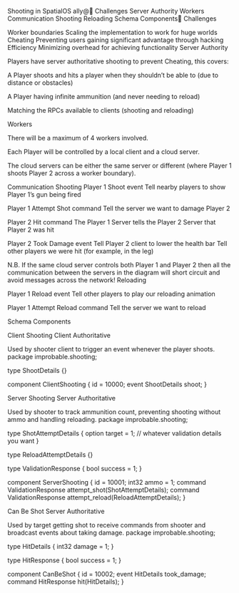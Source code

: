 Shooting in SpatialOS
ally@
Challenges
Server Authority
Workers
Communication
Shooting
Reloading
Schema Components
Challenges

Worker boundaries
Scaling the implementation to work for huge worlds
Cheating
Preventing users gaining significant advantage through hacking
Efficiency
Minimizing overhead for achieving functionality
Server Authority

Players have server authoritative shooting to prevent Cheating, this covers:

A Player shoots and hits a player when they shouldn’t be able to (due to distance or obstacles)

A Player having infinite ammunition (and never needing to reload)

Matching the RPCs available to clients (shooting and reloading)

Workers 

There will be a maximum of 4 workers involved.

Each Player will be controlled by a local client and a cloud server. 

The cloud servers can be either the same server or different (where Player 1 shoots Player 2 across a worker boundary). 

Communication
Shooting
Player 1 Shoot event
Tell nearby players to show Player 1’s gun being fired

Player 1 Attempt Shot command
Tell the server we want to damage Player 2

Player 2 Hit command
The Player 1 Server tells the Player 2 Server that Player 2 was hit

Player 2 Took Damage event
Tell Player 2 client to lower the health bar
Tell other players we were hit (for example, in the leg)


N.B. If the same cloud server controls both Player 1 and Player 2 then all the communication between the servers in the diagram will short circuit and avoid messages across the network!
Reloading

Player 1 Reload event
Tell other players to play our reloading animation

Player 1 Attempt Reload command
Tell the server we want to reload


Schema Components

Client Shooting 
Client Authoritative

Used by shooter client to trigger an event whenever the player shoots.
package improbable.shooting;

type ShootDetails {}

component ClientShooting {
   id = 10000;
   event ShootDetails shoot;
}




Server Shooting 
Server Authoritative

Used by shooter to track ammunition count, preventing shooting without ammo and handling reloading.
package improbable.shooting;

type ShotAttemptDetails {
	option<EntityId> target = 1;
	// whatever validation details you want	
}

type ReloadAttemptDetails {}

type ValidationResponse {
	bool success = 1;
}

component ServerShooting {
  id = 10001;
  int32 ammo = 1;
  command ValidationResponse attempt_shot(ShotAttemptDetails);
  command ValidationResponse attempt_reload(ReloadAttemptDetails);
}


Can Be Shot 
Server Authoritative

Used by target getting shot to receive commands from shooter and broadcast events about taking damage.
package improbable.shooting;

type HitDetails {
	int32 damage = 1;
}

type HitResponse {
	bool success = 1;
}

component CanBeShot {
  id = 10002;
  event HitDetails took_damage;
  command HitResponse hit(HitDetails);
}

